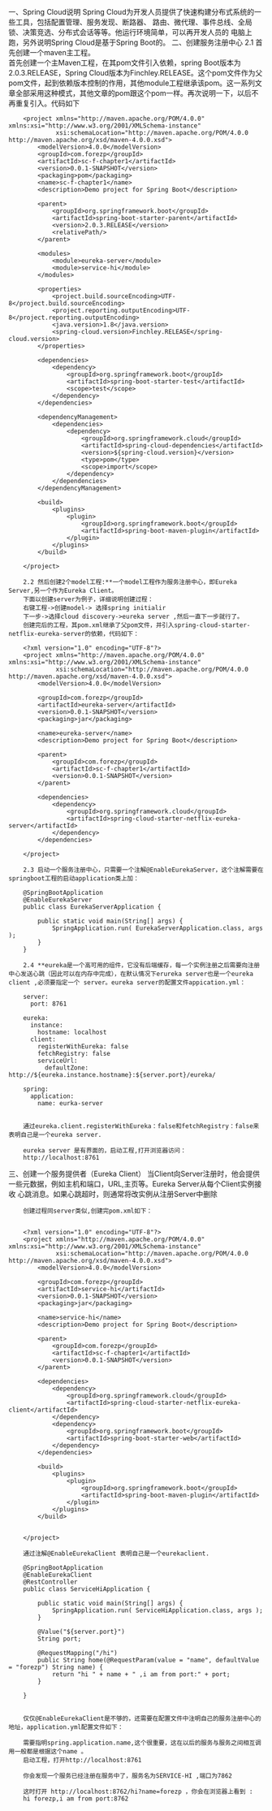 一、Spring Cloud说明
        Spring Cloud为开发人员提供了快速构建分布式系统的一些工具，包括配置管理、服务发现、断路器、
        路由、微代理、事件总线、全局锁、决策竞选、分布式会话等等。他运行环境简单，可以再开发人员的
        电脑上跑，另外说明Spring Cloud是基于Spring Boot的。
二、创建服务注册中心
        2.1 首先创建一个maven主工程。  
        首先创建一个主Maven工程，在其pom文件引入依赖，spring Boot版本为2.0.3.RELEASE，Spring Cloud版本为Finchley.RELEASE。这个pom文件作为父pom文件，起到依赖版本控制的作用，其他module工程继承该pom。这一系列文章全部采用这种模式，其他文章的pom跟这个pom一样。再次说明一下，以后不再重复引入。代码如下
        <?xml version="1.0" encoding="UTF-8"?>
        
        <project xmlns="http://maven.apache.org/POM/4.0.0" xmlns:xsi="http://www.w3.org/2001/XMLSchema-instance"
                 xsi:schemaLocation="http://maven.apache.org/POM/4.0.0 http://maven.apache.org/xsd/maven-4.0.0.xsd">
            <modelVersion>4.0.0</modelVersion>
            <groupId>com.forezp</groupId>
            <artifactId>sc-f-chapter1</artifactId>
            <version>0.0.1-SNAPSHOT</version>
            <packaging>pom</packaging>
            <name>sc-f-chapter1</name>
            <description>Demo project for Spring Boot</description>
            
            <parent>
                <groupId>org.springframework.boot</groupId>
                <artifactId>spring-boot-starter-parent</artifactId>
                <version>2.0.3.RELEASE</version>
                <relativePath/>
            </parent>
            
            <modules>
                <module>eureka-server</module>
                <module>service-hi</module>
            </modules>
        
            <properties>
                <project.build.sourceEncoding>UTF-8</project.build.sourceEncoding>
                <project.reporting.outputEncoding>UTF-8</project.reporting.outputEncoding>
                <java.version>1.8</java.version>
                <spring-cloud.version>Finchley.RELEASE</spring-cloud.version>
            </properties>
        
            <dependencies>
                <dependency>
                    <groupId>org.springframework.boot</groupId>
                    <artifactId>spring-boot-starter-test</artifactId>
                    <scope>test</scope>
                </dependency>
            </dependencies>
        
            <dependencyManagement>
                <dependencies>
                    <dependency>
                        <groupId>org.springframework.cloud</groupId>
                        <artifactId>spring-cloud-dependencies</artifactId>
                        <version>${spring-cloud.version}</version>
                        <type>pom</type>
                        <scope>import</scope>
                    </dependency>
                </dependencies>
            </dependencyManagement>
        
            <build>
                <plugins>
                    <plugin>
                        <groupId>org.springframework.boot</groupId>
                        <artifactId>spring-boot-maven-plugin</artifactId>
                    </plugin>
                </plugins>
            </build>
        
        </project>
        
        2.2 然后创建2个model工程:**一个model工程作为服务注册中心，即Eureka Server,另一个作为Eureka Client。
        下面以创建server为例子，详细说明创建过程：
        右键工程->创建model-> 选择spring initialir 
        下一步->选择cloud discovery->eureka server ,然后一直下一步就行了。
        创建完后的工程，其pom.xml继承了父pom文件，并引入spring-cloud-starter-netflix-eureka-server的依赖，代码如下：
        
        <?xml version="1.0" encoding="UTF-8"?>
        <project xmlns="http://maven.apache.org/POM/4.0.0" xmlns:xsi="http://www.w3.org/2001/XMLSchema-instance"
                 xsi:schemaLocation="http://maven.apache.org/POM/4.0.0 http://maven.apache.org/xsd/maven-4.0.0.xsd">
            <modelVersion>4.0.0</modelVersion>
        
            <groupId>com.forezp</groupId>
            <artifactId>eureka-server</artifactId>
            <version>0.0.1-SNAPSHOT</version>
            <packaging>jar</packaging>
        
            <name>eureka-server</name>
            <description>Demo project for Spring Boot</description>
        
            <parent>
                <groupId>com.forezp</groupId>
                <artifactId>sc-f-chapter1</artifactId>
                <version>0.0.1-SNAPSHOT</version>
            </parent>
        
            <dependencies>
                <dependency>
                    <groupId>org.springframework.cloud</groupId>
                    <artifactId>spring-cloud-starter-netflix-eureka-server</artifactId>
                </dependency>
            </dependencies>
        
        </project>
        
        2.3 启动一个服务注册中心，只需要一个注解@EnableEurekaServer，这个注解需要在springboot工程的启动application类上加：
        
        @SpringBootApplication
        @EnableEurekaServer
        public class EurekaServerApplication {
        
            public static void main(String[] args) {
                SpringApplication.run( EurekaServerApplication.class, args );
            }
        }
        
        2.4 **eureka是一个高可用的组件，它没有后端缓存，每一个实例注册之后需要向注册中心发送心跳（因此可以在内存中完成），在默认情况下erureka server也是一个eureka client ,必须要指定一个 server。eureka server的配置文件appication.yml：
        
        server:
          port: 8761
        
        eureka:
          instance:
            hostname: localhost
          client:
            registerWithEureka: false
            fetchRegistry: false
            serviceUrl:
              defaultZone: http://${eureka.instance.hostname}:${server.port}/eureka/
        
        spring:
          application:
            name: eurka-server
        
        
        通过eureka.client.registerWithEureka：false和fetchRegistry：false来表明自己是一个eureka server.
        
        eureka server 是有界面的，启动工程,打开浏览器访问：
        http://localhost:8761
     
   
三、创建一个服务提供者（Eureka Client）
        当Client向Server注册时，他会提供一些元数据，例如主机和端口，URL,主页等。Eureka Server从每个Client实例接收
        心跳消息。如果心跳超时，则通常将改实例从注册Server中删除
        
        创建过程同server类似,创建完pom.xml如下：     
        
        
        <?xml version="1.0" encoding="UTF-8"?>
        <project xmlns="http://maven.apache.org/POM/4.0.0" xmlns:xsi="http://www.w3.org/2001/XMLSchema-instance"
                 xsi:schemaLocation="http://maven.apache.org/POM/4.0.0 http://maven.apache.org/xsd/maven-4.0.0.xsd">
            <modelVersion>4.0.0</modelVersion>
        
            <groupId>com.forezp</groupId>
            <artifactId>service-hi</artifactId>
            <version>0.0.1-SNAPSHOT</version>
            <packaging>jar</packaging>
        
            <name>service-hi</name>
            <description>Demo project for Spring Boot</description>
        
            <parent>
                <groupId>com.forezp</groupId>
                <artifactId>sc-f-chapter1</artifactId>
                <version>0.0.1-SNAPSHOT</version>
            </parent>
        
            <dependencies>
                <dependency>
                    <groupId>org.springframework.cloud</groupId>
                    <artifactId>spring-cloud-starter-netflix-eureka-client</artifactId>
                </dependency>
                <dependency>
                    <groupId>org.springframework.boot</groupId>
                    <artifactId>spring-boot-starter-web</artifactId>
                </dependency>
            </dependencies>
        
            <build>
                <plugins>
                    <plugin>
                        <groupId>org.springframework.boot</groupId>
                        <artifactId>spring-boot-maven-plugin</artifactId>
                    </plugin>
                </plugins>
            </build>
        
        
        </project>
        
        通过注解@EnableEurekaClient 表明自己是一个eurekaclient. 
        
        @SpringBootApplication
        @EnableEurekaClient
        @RestController
        public class ServiceHiApplication {
        
            public static void main(String[] args) {
                SpringApplication.run( ServiceHiApplication.class, args );
            }
        
            @Value("${server.port}")
            String port;
        
            @RequestMapping("/hi")
            public String home(@RequestParam(value = "name", defaultValue = "forezp") String name) {
                return "hi " + name + " ,i am from port:" + port;
            }
        
        }
        
        
        仅仅@EnableEurekaClient是不够的，还需要在配置文件中注明自己的服务注册中心的地址，application.yml配置文件如下：
        
        需要指明spring.application.name,这个很重要，这在以后的服务与服务之间相互调用一般都是根据这个name 。
        启动工程，打开http://localhost:8761
        
        你会发现一个服务已经注册在服务中了，服务名为SERVICE-HI ,端口为7862
        
        这时打开 http://localhost:8762/hi?name=forezp ，你会在浏览器上看到 :
        hi forezp,i am from port:8762